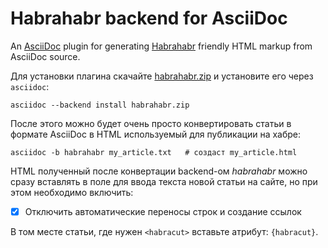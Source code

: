 # Habrahabr backend for AsciiDoc

An [AsciiDoc](http://asciidoc.org/) plugin for generating
[Habrahabr](http://habrahabr.ru/) friendly HTML markup from AsciiDoc
source.

Для установки плагина скачайте
[habrahabr.zip](https://github.com/powerman/asciidoc-habrahabr-backend/releases/download/0.1.0/habrahabr.zip)
и установите его через `asciidoc`:

```
asciidoc --backend install habrahabr.zip
```

После этого можно будет очень просто конвертировать статьи в формате
AsciiDoc в HTML используемый для публикации на хабре:

```
asciidoc -b habrahabr my_article.txt   # создаст my_article.html
```

HTML полученный после конвертации backend-ом *habrahabr* можно сразу
вставлять в поле для ввода текста новой статьи на сайте, но при этом
необходимо включить:

* [X] Отключить автоматические переносы строк и создание ссылок 

В том месте статьи, где нужен `<habracut>` вставьте атрибут: `{habracut}`.
